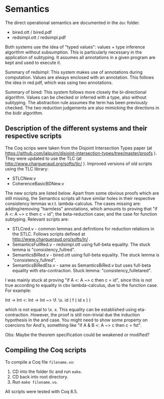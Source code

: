 # Semantics

The direct operational semantics are documented in the `doc` folder.

* bired.ott / bired.pdf
* redsimpl.ott / redsimpl.pdf

Both systems use the idea of "typed values": values + type inference algorithm without subsumption.
This is particularly necessary in the application of subtyping.
It assumes all annotations in a given program are kept and used to execute it.

Summary of redsimpl: 
This system makes use of annotations during computation. 
Values are always enclosed with an annotation.
This follows the idea in red.pdf, which was using two annotations.

Summary of bired: This system follows more closely the bi-directional algorithm. 
Values can be checked or inferred with a type, also without subtyping. The abstraction rule assumes the term has been previously checked. 
The two reduction judgements are also mimicking the directions in the bidir algorithm. 


## Description of the different systems and their respective scripts

The Coq scrips were taken from the Disjoint Intersection Types paper (at https://github.com/jalpuim/disjoint-intersection-types/tree/master/proofs ).
They were updated to use the TLC (at http://www.chargueraud.org/softs/tlc/ ). 
Improved versions of old scripts using the TLC library:

* STLCNew.v 
* CoherenceBasicBDNew.v 

The new scripts are listed below.
Apart from some obvious proofs which are still missing, the Semantics scripts all have similar holes in their respective consistency lemmas w.r.t. lambda-calculus.
The cases missing are: adding/removing "harmless" annotations, which amounts to proving that "if A <: A ~> c then c = id"; the beta-reduction case; and the case for function subtyping. 
Relevant scripts are:

* STLCred.v - common lemmas and definitions for reduction relations in the STLC. Follows scripts defined at http://www.chargueraud.org/softs/ln/ .
* SemanticsFullRed.v - redsimpl.ott using full-beta equality. The stuck lemma is "consistency_fullred".
* SemanticsBiRed.v - bired.ott using full-beta equality. The stuck lemma is "consistency_fullred".  
* SemanticsBiRedEta.v - same as SemanticsBiRed.v but uses full-beta equality with eta-contraction. Stuck lemma: "consistency_fulletared".

I was mainly stuck at proving "if A <: A ~> c then c = id", since this is not true according to equality in cbv lambda-calculus, due to the function case.
For example:

Int -> Int <: Int -> Int ~> \f. \x. id ( f ( id x ) )

which is not equal to \x. x.
This equality can be established using eta-contraction.
However, the proof is still non-trivial due the induction hypothesis in the and case.
You might need to show some property on coercions for And's, something like "if A & B <: A ~> c then c = fst".

Obs: Maybe the theorem specification could be weakened or modified?

## Compiling the Coq scripts

To compile a Coq file `filename.vo`:

1. CD into the folder tlc and run `make`.
2. CD back into root directory.
3. Run `make filename.vo`. 

All scripts were tested with Coq 8.5.
